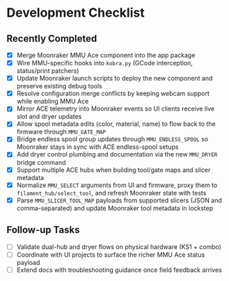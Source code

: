 # Development Checklist

## Recently Completed
- [x] Merge Moonraker MMU Ace component into the app package
- [x] Wire MMU-specific hooks into `kobra.py` (GCode interception, status/print patchers)
- [x] Update Moonraker launch scripts to deploy the new component and preserve existing debug tools
- [x] Resolve configuration merge conflicts by keeping webcam support while enabling MMU Ace
- [x] Mirror ACE telemetry into Moonraker events so UI clients receive live slot and dryer updates
- [x] Allow spool metadata edits (color, material, name) to flow back to the firmware through `MMU_GATE_MAP`
- [x] Bridge endless spool group updates through `MMU_ENDLESS_SPOOL` so Moonraker stays in sync with ACE endless-spool setups
- [x] Add dryer control plumbing and documentation via the new `MMU_DRYER` bridge command
- [x] Support multiple ACE hubs when building tool/gate maps and slicer metadata
- [x] Normalize `MMU_SELECT` arguments from UI and firmware, proxy them to `filament_hub/select_tool`, and refresh Moonraker state with tests
- [x] Parse `MMU_SLICER_TOOL_MAP` payloads from supported slicers (JSON and comma-separated) and update Moonraker tool metadata in lockstep

## Follow-up Tasks
- [ ] Validate dual-hub and dryer flows on physical hardware (KS1 + combo)
- [ ] Coordinate with UI projects to surface the richer MMU Ace status payload
- [ ] Extend docs with troubleshooting guidance once field feedback arrives
